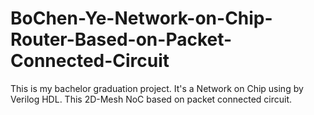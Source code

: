 # BoChen-Ye-Network-on-Chip-Router-Based-on-Packet-Connected-Circuit
This is my bachelor graduation project. It's a Network on Chip using by Verilog HDL. This 2D-Mesh NoC based on packet connected circuit.
